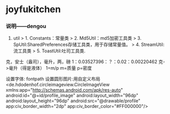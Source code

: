 # joyfukitchen

### 说明——dengou
   1.   util
    > 1.    Constants：常量类
    > 2.    Md5Util：md5加密工具类
    > 3.    SpUtil:SharedPreferences存储工具类，用于存储常量值。
    > 4.    StreamUtil:流工具类
    > 5.    ToastUtil:吐司工具类.

  克，安士（盎司），毫升，两，磅
   1：0.03527396：？：0.02：0.00220462
   克->毫升（得是液体）
   1=m/p    m=质量  p=密度



设置字体: fontpath
设置圆形图片:用自定义布局
<de.hdodenhof.circleimageview.CircleImageView
    xmlns:app="http://schemas.android.com/apk/res-auto"
    android:id="@+id/profile_image"
    android:layout_width="96dp"
    android:layout_height="96dp"
    android:src="@drawable/profile"
    app:civ_border_width="2dp"
    app:civ_border_color="#FF000000"/>
